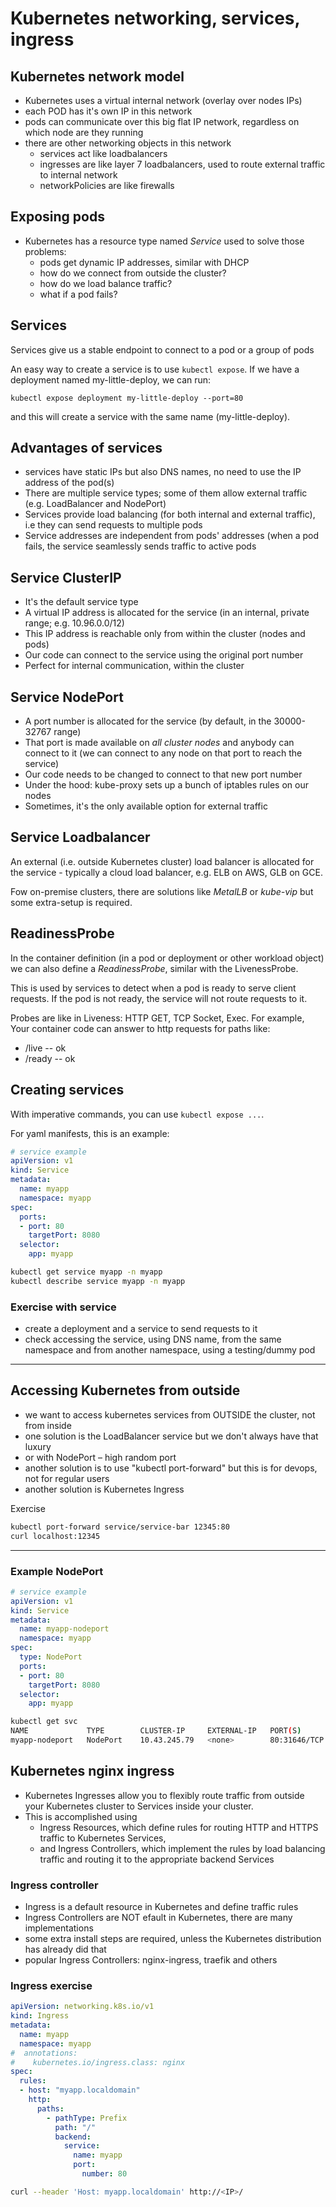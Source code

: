 # Kubernetes networking, services, ingress

## Kubernetes network model

- Kubernetes uses a virtual internal network (overlay over nodes IPs)
- each POD has it's own IP in this network
- pods can communicate over this big flat IP network, regardless on which node are they running
- there are other networking objects in this network
  - services act like loadbalancers
  - ingresses are like layer 7 loadbalancers, used to route external traffic to internal network
  - networkPolicies are like firewalls

## Exposing pods
- Kubernetes has a resource type named *Service* used to solve those problems:
  - pods get dynamic IP addresses, similar with DHCP
  - how do we connect from outside the cluster?
  - how do we load balance traffic?
  - what if a pod fails?

## Services
Services give us a stable endpoint to connect to a pod or a group of pods

An easy way to create a service is to use `kubectl expose`. If we have a deployment named my-little-deploy, we can run:
```
kubectl expose deployment my-little-deploy --port=80
```
and this will create a service with the same name (my-little-deploy).

## Advantages of services
- services have static IPs but also DNS names, no need to use the IP address of the pod(s)
- There are multiple service types; some of them allow external traffic (e.g. LoadBalancer and NodePort)
- Services provide load balancing (for both internal and external traffic), i.e they can send requests to multiple pods
- Service addresses are independent from pods' addresses (when a pod fails, the service seamlessly sends traffic to active pods

## Service ClusterIP
- It's the default service type
- A virtual IP address is allocated for the service (in an internal, private range; e.g. 10.96.0.0/12)
- This IP address is reachable only from within the cluster (nodes and pods)
- Our code can connect to the service using the original port number
- Perfect for internal communication, within the cluster

## Service NodePort
- A port number is allocated for the service (by default, in the 30000-32767 range)
- That port is made available on *all cluster nodes* and anybody can connect to it (we can connect to any node on that port to reach the service)
- Our code needs to be changed to connect to that new port number
- Under the hood: kube-proxy sets up a bunch of iptables rules on our nodes
- Sometimes, it's the only available option for external traffic

## Service Loadbalancer
An external (i.e. outside Kubernetes cluster) load balancer is allocated for the service - typically a cloud load balancer, e.g. ELB on AWS, GLB on GCE.

Fow on-premise clusters, there are solutions like *MetalLB* or *kube-vip* but some extra-setup is required.

## ReadinessProbe

In the container definition (in a pod or deployment or other workload object) we can also define a *ReadinessProbe*, similar with the LivenessProbe.

This is used by services to detect when a pod is ready to serve client requests. If the pod is not ready, the service will not route requests to it.

Probes are like in Liveness: HTTP GET, TCP Socket, Exec. For example, Your container code can answer to http requests for paths like:
- /live -- ok
- /ready -- ok

## Creating services

With imperative commands, you can use `kubectl expose ...`. 

For yaml manifests, this is an example:
```yaml
# service example
apiVersion: v1
kind: Service
metadata:
  name: myapp
  namespace: myapp
spec:
  ports:
  - port: 80
    targetPort: 8080
  selector:
    app: myapp
```

```sh
kubectl get service myapp -n myapp
kubectl describe service myapp -n myapp
```

### Exercise with service
- create a deployment and a service to send requests to it  
- check accessing the service, using DNS name, from the same namespace and from another namespace, using a
testing/dummy pod

---

## Accessing Kubernetes from outside
- we want to access kubernetes services from OUTSIDE the cluster, not from inside
- one solution is the LoadBalancer service but we don't always have that luxury
- or with NodePort – high random port
- another solution is to use "kubectl port-forward" but this is for devops, not for regular users
- another solution is Kubernetes Ingress

Exercise
```sh
kubectl port-forward service/service-bar 12345:80
curl localhost:12345
```
---

### Example NodePort

```yaml
# service example
apiVersion: v1
kind: Service
metadata:
  name: myapp-nodeport
  namespace: myapp
spec:
  type: NodePort
  ports:
  - port: 80
    targetPort: 8080
  selector:
    app: myapp
```

```sh
kubectl get svc
NAME             TYPE        CLUSTER-IP     EXTERNAL-IP   PORT(S)        AGE
myapp-nodeport   NodePort    10.43.245.79   <none>        80:31646/TCP   5s
```


## Kubernetes nginx ingress
- Kubernetes Ingresses allow you to flexibly route traffic from outside your Kubernetes cluster to Services inside your cluster.
- This is accomplished using 
  - Ingress Resources, which define rules for routing HTTP and HTTPS traffic to Kubernetes Services, 
  - and Ingress Controllers, which implement the rules by load balancing traffic and routing it to the appropriate backend Services

### Ingress controller
- Ingress is a default resource in Kubernetes and define traffic rules
- Ingress Controllers are NOT efault in Kubernetes, there are many implementations
- some extra install steps are required, unless the Kubernetes distribution has already did that
- popular Ingress Controllers: nginx-ingress, traefik and others

### Ingress exercise

```yaml
apiVersion: networking.k8s.io/v1
kind: Ingress
metadata:
  name: myapp
  namespace: myapp
#  annotations:
#    kubernetes.io/ingress.class: nginx
spec:
  rules:
  - host: "myapp.localdomain"
    http:
      paths:
        - pathType: Prefix
          path: "/"
          backend:
            service:
              name: myapp
              port:
                number: 80
```

```sh
curl --header 'Host: myapp.localdomain' http://<IP>/
```














